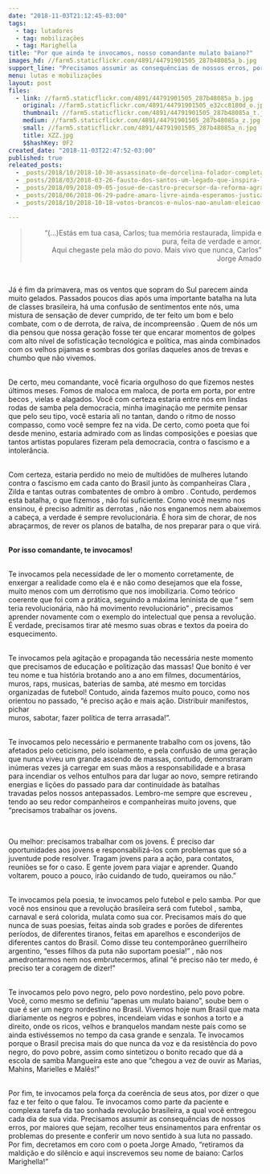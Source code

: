```yaml
---
date: "2018-11-03T21:12:45-03:00"
tags:
  - tag: lutadores
  - tag: mobilizações
  - tag: Marighella
title: "Por que ainda te invocamos, nosso comandante mulato baiano?"
images_hd: //farm5.staticflickr.com/4891/44791901505_287b48085a_b.jpg
support_line: "Precisamos assumir as consequências de nossos erros, por maiores que sejam, recolher teus ensinamentos para enfrentar os problemas do presente"
menu: lutas e mobilizações
layout: post
files:
  - link: //farm5.staticflickr.com/4891/44791901505_287b48085a_b.jpg
    original: //farm5.staticflickr.com/4891/44791901505_e32cc8180d_o.jpg
    thumbnail: //farm5.staticflickr.com/4891/44791901505_287b48085a_t.jpg
    medium: //farm5.staticflickr.com/4891/44791901505_287b48085a_z.jpg
    small: //farm5.staticflickr.com/4891/44791901505_287b48085a_n.jpg
    title: XZZ.jpg
    $$hashKey: 0F2
created_date: "2018-11-03T22:47:52-03:00"
published: true
releated_posts:
  - _posts/2018/10/2018-10-30-assassinato-de-dorcelina-folador-completa-19-anos.md
  - _posts/2018/03/2018-03-26-fausto-dos-santos-um-legado-que-inspira-luta.md
  - _posts/2018/09/2018-09-05-josue-de-castro-precursor-da-reforma-agraria-popular.md
  - _posts/2018/06/2018-06-29-padre-amaro-livre-ainda-esperamos-justica-e-paz.md
  - _posts/2018/10/2018-10-18-votos-brancos-e-nulos-nao-anulam-eleicao-e-favorecem-quem-esta-na-frente-entenda.md

---
```

<blockquote>
<p style="text-align: right;">&ldquo;(...)Est&aacute;s em tua casa, Carlos; tua mem&oacute;ria restaurada, l&iacute;mpida e pura, feita de verdade e amor.<br />
Aqui chegaste pela m&atilde;o do povo. Mais vivo que nunca, Carlos&rdquo;<br />
Jorge Amado</p>
</blockquote>

<p>&nbsp;</p>

<p>J&aacute; &eacute; fim da primavera, mas os ventos que sopram do Sul parecem ainda muito gelados. Passados poucos dias ap&oacute;s uma importante batalha na luta de classes brasileira, h&aacute; uma confus&atilde;o de sentimentos ente n&oacute;s, uma mistura de sensa&ccedil;&atilde;o de dever cumprido, de ter feito um bom e belo combate, com o de derrota, de raiva, de incompreens&atilde;o . Quem de n&oacute;s um dia pensou que nossa gera&ccedil;&atilde;o fosse ter que encarar momentos de golpes com alto n&iacute;vel de sofistica&ccedil;&atilde;o tecnol&oacute;gica e pol&iacute;tica, mas ainda combinados com os velhos pijamas e sombras dos gorilas daqueles anos de trevas e chumbo que n&atilde;o vivemos.</p>

<p><br />
De certo, meu comandante, voc&ecirc; ficaria orgulhoso do que fizemos nestes &uacute;ltimos meses. Fomos de maloca em maloca, de porta em porta, por entre becos , vielas e alagados. Voc&ecirc; com certeza estaria entre n&oacute;s em lindas rodas de samba pela democracia, minha imagina&ccedil;&atilde;o me permite pensar que pelo seu tipo, voc&ecirc; estaria ali no tantan, dando o ritmo de nosso compasso, como voc&ecirc; sempre fez na vida. De certo, como poeta que foi desde menino, estaria admirado com as lindas composi&ccedil;&otilde;es e poesias que tantos artistas populares fizeram pela democracia, contra o fascismo e a intoler&acirc;ncia.</p>

<p><br />
Com certeza, estaria perdido no meio de multid&otilde;es de mulheres lutando contra o fascismo em cada canto do Brasil junto &agrave;s companheiras Clara , Zilda e tantas outras combatentes de ombro &agrave; ombro . Contudo, perdemos esta batalha, o que fizemos , n&atilde;o foi suficiente. Como voc&ecirc; mesmo nos ensinou, &eacute; preciso admitir as derrotas , n&atilde;o nos enganemos nem abaixemos a cabe&ccedil;a, a verdade &eacute; sempre revolucion&aacute;ria. &Eacute; hora sim de chorar, de nos abra&ccedil;armos, de rever os planos de batalha, de nos preparar para o que vir&aacute;.</p>

<p><br />
<strong>Por isso comandante, te invocamos!</strong></p>

<p><br />
Te invocamos pela necessidade de ler o momento corretamente, de enxergar a realidade como ela &eacute; e n&atilde;o como desejamos que ela fosse, muito menos com um derrotismo que nos imobilizaria. Como te&oacute;rico coerente que foi com a pr&aacute;tica, seguindo a m&aacute;xima leninista de que &ldquo; sem teria revolucion&aacute;ria, n&atilde;o h&aacute; movimento revolucion&aacute;rio&rdquo; , precisamos aprender novamente com o exemplo do intelectual que pensa a revolu&ccedil;&atilde;o. &Eacute; verdade, precisamos tirar at&eacute; mesmo suas obras e textos da poeira do esquecimento.</p>

<p><br />
Te invocamos pela agita&ccedil;&atilde;o e propaganda t&atilde;o necess&aacute;ria neste momento que precisamos de educa&ccedil;&atilde;o e politiza&ccedil;&atilde;o das massas! Que bonito &eacute; ver teu nome e tua hist&oacute;ria brotando ano a ano em filmes, document&aacute;rios, muros, raps, musicas, baterias de samba, at&eacute; mesmo em torcidas organizadas de futebol! Contudo, ainda fazemos muito pouco, como nos orientou no passado, &ldquo;&eacute; preciso a&ccedil;&atilde;o e mais a&ccedil;&atilde;o. Distribuir manifestos, pichar<br />
muros, sabotar, fazer pol&iacute;tica de terra arrasada!&rdquo;.</p>

<p><br />
Te invocamos pelo necess&aacute;rio e permanente trabalho com os jovens, t&atilde;o afetados pelo ceticismo, pelo isolamento, e pela confus&atilde;o de uma gera&ccedil;&atilde;o que nunca viveu um grande ascendo de massas, contudo, demonstraram in&uacute;meras vezes j&aacute; carregar em suas m&atilde;os a responsabilidade e a brasa para incendiar os velhos entulhos para dar lugar ao novo, sempre retirando energias e li&ccedil;&otilde;es do passado para dar continuidade &agrave;s batalhas<br />
travadas pelos nossos antepassados. Lembro-me sempre que escreveu , tendo ao seu redor companheiros e companheiras muito jovens, que &ldquo;precisamos trabalhar os jovens.</p>

<p>&nbsp;</p>

<p>Ou melhor: precisamos trabalhar com os jovens. &Eacute; preciso dar oportunidades aos jovens e responsabiliz&aacute;-los com problemas que s&oacute; a juventude pode resolver. Tragam jovens para a a&ccedil;&atilde;o, para contatos, reuni&otilde;es se for o caso. E gente jovem para viajar e aprender. Quando voltarem, pouco a pouco, ir&atilde;o cuidando de tudo, queiramos ou n&atilde;o.&rdquo;</p>

<p><br />
Te invocamos pela poesia, te invocamos pelo futebol e pelo samba. Por que voc&ecirc; nos ensinou que a revolu&ccedil;&atilde;o brasileira ser&aacute; com futebol , samba, carnaval e ser&aacute; colorida, mulata como sua cor. Precisamos mais do que nunca de suas poesias, feitas ainda sob grades e por&otilde;es de diferentes per&iacute;odos, de diferentes tiranos, feitas em aparelhos e esconderijos de diferentes cantos do Brasil. Como disse teu contempor&acirc;neo guerrilheiro argentino, &ldquo;esses filhos da puta n&atilde;o suportam poesia!&rdquo; , n&atilde;o nos amedrontarmos nem nos embrutecermos, afinal &ldquo;&eacute; preciso n&atilde;o ter medo, &eacute; preciso ter a coragem de dizer!&rdquo;</p>

<p><br />
Te invocamos pelo povo negro, pelo povo nordestino, pelo povo pobre. Voc&ecirc;, como mesmo se definiu &ldquo;apenas um mulato baiano&rdquo;, soube bem o que &eacute; ser um negro nordestino no Brasil. Vivemos hoje num Brasil que mata diariamente os negros e pobres, incendeiam vidas e sonhos a torto e a direito, onde os ricos, velhos e branquelos mandam neste pa&iacute;s como se ainda estiv&eacute;ssemos no tempo da casa grande e senzala. Te invocamos porque o Brasil precisa mais do que nunca da voz e da resist&ecirc;ncia do povo negro, do povo pobre, assim como sintetizou o bonito recado que d&aacute; a escola de samba Mangueira este ano que &ldquo;chegou a vez de ouvir as Marias, Mahins, Marielles e Mal&ecirc;s!&rdquo;</p>

<p><br />
Por fim, te invocamos pela for&ccedil;a da coer&ecirc;ncia de seus atos, por dizer o que faz&nbsp;e ter feito o que falou. Te invocamos como parte da paciente e complexa tarefa da tao sonhada revolu&ccedil;&atilde;o brasileira, a qual voc&ecirc; entregou cada dia de sua vida. Precisamos assumir as consequ&ecirc;ncias de nossos erros, por maiores que sejam, recolher teus ensinamentos para enfrentar os problemas do presente e conferir um novo sentido &agrave; sua luta no passado. Por fim, decretamos em coro com o poeta Jorge Amado, &ldquo;retiramos da maldi&ccedil;&atilde;o e do sil&ecirc;ncio e aqui inscrevemos seu nome de baiano: Carlos Marighella!&rdquo;</p>
